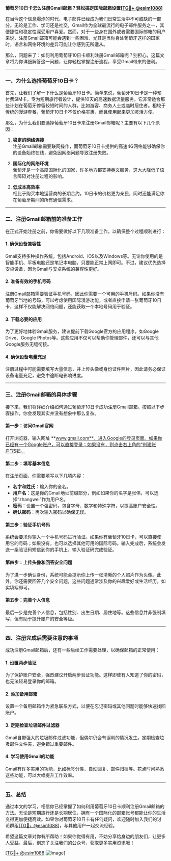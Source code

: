 **葡萄牙10日卡怎么注册Gmail邮箱？轻松搞定国际邮箱设置[[TG💪+ @esim1088](https://t.me/s/esim1088)]**

在当今这个信息爆炸的时代，电子邮件已经成为我们日常生活中不可或缺的一部分。无论是工作、学习还是社交，Gmail作为全球最流行的电子邮件服务之一，其便捷性和稳定性深受用户喜爱。然而，对于一些身在国外或者需要国际邮箱的用户来说，注册Gmail邮箱可能会遇到一些困难，尤其是当你身处葡萄牙这样的国家时，语言和网络环境的差异可能让你感到无所适从。

那么，问题来了：如何利用葡萄牙10日卡顺利注册Gmail邮箱呢？别担心，这篇文章将为你详细解答这一问题，让你轻松掌握注册流程，享受Gmail带来的便利。

---

### **一、为什么选择葡萄牙10日卡？**

首先，让我们了解一下什么是葡萄牙10日卡。简单来说，葡萄牙10日卡是一种预付费SIM卡，专为短期旅行者设计，提供10天的高速数据流量服务。它非常适合那些计划在葡萄牙停留较短时间的人群，比如游客、商务人士或临时居住者。相较于传统的漫游套餐，葡萄牙10日卡不仅价格实惠，而且使用起来更加灵活方便。

那么，为什么我们要选择葡萄牙10日卡来注册Gmail邮箱呢？主要有以下几个原因：

1. **稳定的网络连接**  
   注册Gmail邮箱需要联网操作，而葡萄牙10日卡提供的高速4G网络能够确保你的设备始终在线，避免因网络问题导致注册失败。
   
2. **国际化的网络环境**  
   葡萄牙是一个高度国际化的国家，许多地方都支持英文服务，这大大降低了语言障碍对注册过程的影响。

3. **低成本高效率**  
   相比于购买本地运营商的长期合约，10日卡的价格更为亲民，同时还能满足你在葡萄牙期间的所有通信需求。

---

### **二、注册Gmail邮箱前的准备工作**

在正式开始注册之前，你需要做好以下几项准备工作，以确保整个过程顺利进行：

#### **1. 确保设备兼容性**
Gmail支持多种操作系统，包括Android、iOS以及Windows等。无论你使用的是智能手机、平板电脑还是笔记本电脑，只要能正常上网即可。不过，建议优先选择安卓设备，因为Gmail与安卓系统的兼容性更好。

#### **2. 准备有效的手机号码**
注册Gmail邮箱需要验证手机号码，因此你需要一个可用的手机号码。如果你没有葡萄牙当地的号码，可以考虑使用国际漫游功能，或者直接申请一张葡萄牙10日卡，这样不仅能解决网络问题，还能获取一个本地号码用于验证。

#### **3. 下载必要的应用**
为了更好地体验Gmail服务，建议提前下载Google官方的应用程序，如Google Drive、Google Photos等。这些应用不仅可以帮助你管理邮件，还可以与其他Google服务无缝衔接。

#### **4. 确保设备电量充足**
注册过程中可能需要填写大量信息，并上传头像或身份证件照片，因此请务必保证设备电量充足，避免中途断电影响进度。

---

### **三、注册Gmail邮箱的具体步骤**

接下来，我们将详细介绍如何通过葡萄牙10日卡成功注册Gmail邮箱。按照以下步骤操作，你会发现其实并没有想象中那么复杂。

#### **第一步：访问Gmail官网**
打开浏览器，输入网址 **www.gmail.com**，进入Google的登录页面。如果你已经有一个Google账户，可以直接登录；如果没有，则点击右上角的“创建账户”按钮。

#### **第二步：填写基本信息**
在注册页面，你需要填写以下几项内容：
- **名字和姓氏**：输入你的全名。
- **用户名**：这是你的Gmail地址前缀部分，例如如果你的名字是张伟，可以选择“zhangwei”作为用户名。
- **密码**：设置一个强密码，包含字母、数字和特殊字符，以提高账户安全性。
- **确认密码**：再次输入密码以确保无误。

#### **第三步：验证手机号码**
系统会要求你输入一个手机号码进行验证。如果你有葡萄牙10日卡，可以直接使用它的号码；如果没有，也可以选择其他可用的国际号码。输入完成后，系统会发送一条验证码短信到你的手机上，输入验证码完成验证。

#### **第四步：上传头像和回答安全问题**
为了进一步确认身份，系统可能会提示你上传一张清晰的个人照片作为头像。此外，你还需要回答几个安全问题，这些问题通常涉及你的兴趣爱好或生活经历。如实填写即可。

#### **第五步：完善个人信息**
最后一步是完善个人信息，包括性别、出生日期、居住地等。这些信息并非强制填写，但有助于提升账户的安全等级。

---

### **四、注册完成后需要注意的事项**

成功注册Gmail邮箱后，还有一些后续工作需要处理，以确保邮箱的正常使用：

#### **1. 设置两步验证**
为了保护账户安全，强烈建议开启两步验证功能。这样即使有人知道了你的密码，也无法轻易登录你的邮箱。

#### **2. 添加备用邮箱**
设置一个备用邮箱作为紧急联系方式，以便在忘记密码或其他问题时能够快速找回账户。

#### **3. 定期检查垃圾邮件过滤器**
Gmail自带强大的垃圾邮件过滤功能，但偶尔仍会有误判的情况发生。定期检查垃圾邮件文件夹，避免错过重要邮件。

#### **4. 学习使用Gmail的功能**
Gmail有许多实用的功能，比如标签分类、自动回复、邮件归档等。花点时间熟悉这些功能，可以大幅提升工作效率。

---

### **五、总结**

通过本文的学习，相信你已经掌握了如何利用葡萄牙10日卡顺利注册Gmail邮箱的方法。无论是短期旅行还是长期居住，拥有一个国际化的邮箱账号都能让你的生活变得更加便捷高效。如果你对葡萄牙10日卡有任何疑问，欢迎随时加入我们的讨论群组[[TG💪+ @esim1088](https://t.me/s/esim1088)]，与其他用户一起交流经验。

希望这篇文章对你有所帮助！如果你觉得有用，不妨分享给身边的朋友们，让更多人受益。最后，别忘了关注我们的公众号，获取更多实用资讯哦！

[[TG💪+ @esim1088](https://t.me/s/esim1088) ![Image](https://i.postimg.cc/4NQfJmqS/Snipaste-2025-05-13-00-14-12.png)]